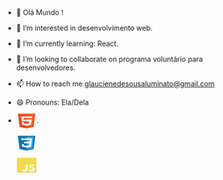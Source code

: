 - 👋 Olá Mundo !
- 👀 I’m interested in desenvolvimento web.
- 🌱 I’m currently learning: React.
- 💞️ I’m looking to collaborate on programa voluntário para desenvolvedores.
- 📫 How to reach me glaucienedesousaluminato@gmail.com
- 😄 Pronouns: Ela/Dela
- 
  <img align="center" alt="Rafa-HTML" height="30" width="40" src="https://raw.githubusercontent.com/devicons/devicon/master/icons/html5/html5-original.svg">.
  
    <img align="center" alt="Rafa-CSS" height="30" width="40" src="https://raw.githubusercontent.com/devicons/devicon/master/icons/css3/css3-original.svg"></br>

    <img align="center" alt="Rafa-Js" height="30" width="40" src="https://raw.githubusercontent.com/devicons/devicon/master/icons/javascript/javascript-plain.svg">
